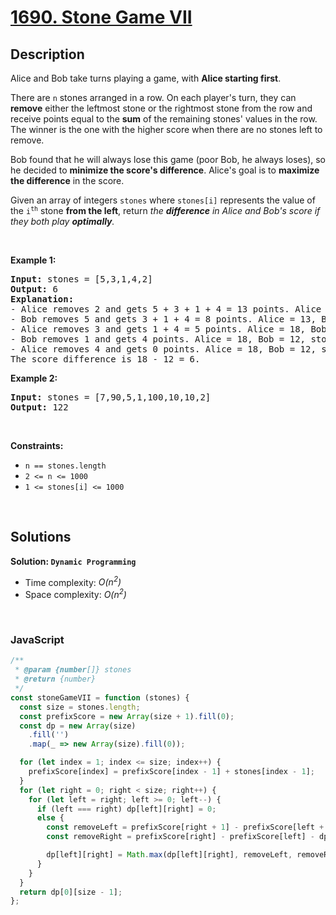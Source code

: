 # [1690. Stone Game VII](https://leetcode.com/problems/stone-game-vii)

## Description

<div class="xFUwe" data-track-load="description_content"><p>Alice and Bob take turns playing a game, with <strong>Alice starting first</strong>.</p>

<p>There are <code>n</code> stones arranged in a row. On each player's turn, they can <strong>remove</strong> either the leftmost stone or the rightmost stone from the row and receive points equal to the <strong>sum</strong> of the remaining stones' values in the row. The winner is the one with the higher score when there are no stones left to remove.</p>

<p>Bob found that he will always lose this game (poor Bob, he always loses), so he decided to <strong>minimize the score's difference</strong>. Alice's goal is to <strong>maximize the difference</strong> in the score.</p>

<p>Given an array of integers <code>stones</code> where <code>stones[i]</code> represents the value of the <code>i<sup>th</sup></code> stone <strong>from the left</strong>, return <em>the <strong>difference</strong> in Alice and Bob's score if they both play <strong>optimally</strong>.</em></p>

<p>&nbsp;</p>
<p><strong class="example">Example 1:</strong></p>

<pre><strong>Input:</strong> stones = [5,3,1,4,2]
<strong>Output:</strong> 6
<strong>Explanation:</strong> 
- Alice removes 2 and gets 5 + 3 + 1 + 4 = 13 points. Alice = 13, Bob = 0, stones = [5,3,1,4].
- Bob removes 5 and gets 3 + 1 + 4 = 8 points. Alice = 13, Bob = 8, stones = [3,1,4].
- Alice removes 3 and gets 1 + 4 = 5 points. Alice = 18, Bob = 8, stones = [1,4].
- Bob removes 1 and gets 4 points. Alice = 18, Bob = 12, stones = [4].
- Alice removes 4 and gets 0 points. Alice = 18, Bob = 12, stones = [].
The score difference is 18 - 12 = 6.
</pre>

<p><strong class="example">Example 2:</strong></p>

<pre><strong>Input:</strong> stones = [7,90,5,1,100,10,10,2]
<strong>Output:</strong> 122</pre>

<p>&nbsp;</p>
<p><strong>Constraints:</strong></p>

<ul>
	<li><code>n == stones.length</code></li>
	<li><code>2 &lt;= n &lt;= 1000</code></li>
	<li><code>1 &lt;= stones[i] &lt;= 1000</code></li>
</ul>
</div>
<p>&nbsp;</p>

## Solutions

**Solution: `Dynamic Programming`**

- Time complexity: <em>O(n<sup>2</sup>)</em>
- Space complexity: <em>O(n<sup>2</sup>)</em>

<p>&nbsp;</p>

### **JavaScript**

```js
/**
 * @param {number[]} stones
 * @return {number}
 */
const stoneGameVII = function (stones) {
  const size = stones.length;
  const prefixScore = new Array(size + 1).fill(0);
  const dp = new Array(size)
    .fill('')
    .map(_ => new Array(size).fill(0));

  for (let index = 1; index <= size; index++) {
    prefixScore[index] = prefixScore[index - 1] + stones[index - 1];
  }
  for (let right = 0; right < size; right++) {
    for (let left = right; left >= 0; left--) {
      if (left === right) dp[left][right] = 0;
      else {
        const removeLeft = prefixScore[right + 1] - prefixScore[left + 1] - dp[left + 1][right];
        const removeRight = prefixScore[right] - prefixScore[left] - dp[left][right - 1];

        dp[left][right] = Math.max(dp[left][right], removeLeft, removeRight);
      }
    }
  }
  return dp[0][size - 1];
};
```

